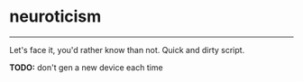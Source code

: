 # neuroticism

---

Let's face it, you'd rather know than not. Quick and dirty script.

**TODO:** don't gen a new device each time
